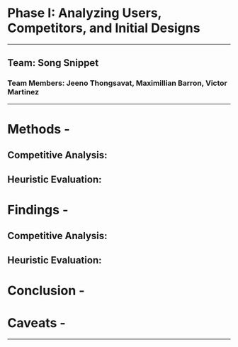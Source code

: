 # Phase I: Analyzing Users, Competitors, and Initial Designs
---
## Team: Song Snippet
### Team Members: Jeeno Thongsavat, Maximillian Barron, Victor Martinez
---
# Methods -

## Competitive Analysis:


## Heuristic Evaluation:


# Findings - 

## Competitive Analysis:


## Heuristic Evaluation:


# Conclusion -


# Caveats -

---
